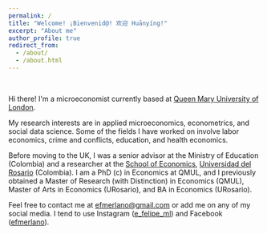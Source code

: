 ```yaml
---
permalink: /
title: "Welcome! ¡Bienvenid@! 欢迎 Huānyíng!"
excerpt: "About me"
author_profile: true
redirect_from: 
  - /about/
  - /about.html
---
```


<br>

Hi there! I'm a microeconomist currently based at [Queen Mary University of London](https://www.qmul.ac.uk).

My research interests are in applied microeconomics, econometrics, and social data science. Some of the fields I have worked on involve labor economics, crime and conflicts, education, and health economics.

Before moving to the UK, I was a senior advisor at the Ministry of Education (Colombia) and a researcher at the [School of Economics](https://www.urosario.edu.co/Facultad-de-Economia/Inicio/), [Universidad del Rosario](https://www.urosario.edu.co/inicio/) (Colombia). I am a PhD (c) in Economics at QMUL, and I previously obtained a Master of Research (with Distinction) in Economics (QMUL), Master of Arts in Economics (URosario), and BA in Economics (URosario).

Feel free to contact me at <efmerlano@gmail.com> or add me on any of my social media. I tend to use Instagram ([e_felipe_ml](https://www.instagram.com/e_felipe_ml/)) and Facebook ([efmerlano](https://www.facebook.com/efmerlano/)).
